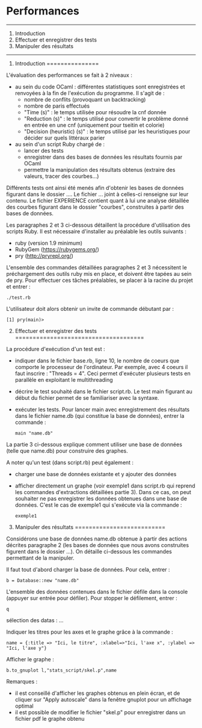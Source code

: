 #   Performances


******************************************************************************

1. Introduction
2. Effectuer et enregistrer des tests
3. Manipuler des résultats

******************************************************************************

 

1. Introduction
===============

L'évaluation des performances se fait à 2 niveaux : 
  - au sein du code OCaml : différentes statistiques sont enregistrées et renvoyées à la fin de l'exécution du programme. Il s'agit de : 
      * nombre de conflits (provoquant un backtracking)
      * nombre de paris effectués
      * "Time (s)" : le temps utilisée pour résoudre la cnf donnée
      * "Reduction (s)" : le temps utilisé pour convertir le problème donné en entrée en une cnf (uniquement pour tseitin et colorie)
      * "Decision (heuristic) (s)" : le temps utilisé par les heuristiques pour décider sur quels littéraux parier
  - au sein d'un script Ruby chargé de :
      * lancer des tests
      * enregistrer dans des bases de données les résultats fournis par OCaml
      * permettre la manipulation des résultats obtenus (extraire des valeurs, tracer des courbes...)
  
Différents tests ont ainsi été menés afin d'obtenir les bases de données figurant dans le dossier .... Le fichier ... joint à celles-ci renseigne sur leur contenu. Le fichier EXPERIENCE contient quant à lui une analyse détaillée des courbes figurant dans le dossier "courbes", construites à partir des bases de données.

Les paragraphes 2 et 3 ci-dessous détaillent la procédure d'utilisation des scripts Ruby. Il est nécessaire d'installer au préalable les outils suivants : 
  * ruby (version 1.9 minimum)
  * RubyGem (https://rubygems.org/)
  * pry (http://pryrepl.org/)

L'ensemble des commandes détaillées paragraphes 2 et 3 nécessitent le préchargement des outils ruby mis en place, et doivent être tapées au sein de pry. Pour effectuer ces tâches préalables, se placer à la racine du projet et entrer : 

    ./test.rb 
    
L'utilisateur doit alors obtenir un invite de commande débutant par : 

    [1] pry(main)> 



2. Effectuer et enregistrer des tests
=====================================

La procédure d'exécution d'un test est :
  * indiquer dans le fichier base.rb, ligne 10, le nombre de coeurs que comporte le processeur de l'ordinateur. Par exemple, avec 4 coeurs il faut inscrire : "Threads = 4". Ceci permet d'exécuter plusieurs tests en parallèle en exploitant le multithreading
  * décrire le test souhaité dans le fichier script.rb. Le test main figurant au début du fichier permet de se familiariser avec la syntaxe.
  * exécuter les tests. Pour lancer main avec enregistrement des résultats dans le fichier name.db (qui constitue la base de données), entrer la commande : 
    
        main "name.db"
        
La partie 3 ci-dessous explique comment utiliser une base de données (telle que name.db) pour construire des graphes.

A noter qu'un test (dans script.rb) peut également : 
  * charger une base de données existante et y ajouter des données
  * afficher directement un graphe (voir exemple1 dans script.rb qui reprend les commandes d'extractions détaillées partie 3). Dans ce cas, on peut souhaiter ne pas enregistrer les données obtenues dans une base de données. C'est le cas de exemple1 qui s'exécute via la commande : 
   
        exemple1



3. Manipuler des résultats
==========================

Considérons une base de données name.db obtenue à partir des actions décrites paragraphe 2 (les bases de données que nous avons construites figurent dans le dossier ...). On détaille ci-dessous les commandes permettant de la manipuler.

Il faut tout d'abord charger la base de données. Pour cela, entrer : 

    b = Database::new "name.db"
    
L'ensemble des données contenues dans le fichier défile dans la console (appuyer sur entrée pour défiler). Pour stopper le défilement, entrer : 

    q
    
sélection des datas : 
  ...
    
Indiquer les titres pour les axes et le graphe grâce à la commande : 

    name = {:title => "Ici, le titre", :xlabel=>"Ici, l'axe x", :ylabel => "Ici, l'axe y"}
    
Afficher le graphe : 

    b.to_gnuplot l,"stats_script/skel.p",name
    
Remarques : 
  * il est conseillé d'afficher les graphes obtenus en plein écran, et de cliquer sur "Apply autoscale" dans la fenêtre gnuplot pour un affichage optimal
  * il est possible de modifier le fichier "skel.p" pour enregistrer dans un fichier pdf le graphe obtenu
    
    
